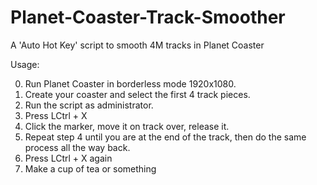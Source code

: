 # Planet-Coaster-Track-Smoother
A 'Auto Hot Key' script to smooth 4M tracks in Planet Coaster

Usage:

0. Run Planet Coaster in borderless mode 1920x1080.
1. Create your coaster and select the first 4 track pieces.
2. Run the script as administrator.
3. Press LCtrl + X
4. Click the marker, move it on track over, release it.
5. Repeat step 4 until you are at the end of the track, then do the same process all the way back.
6. Press LCtrl + X again
7. Make a cup of tea or something
